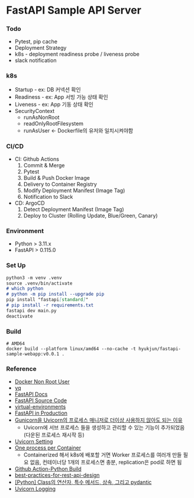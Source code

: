 # FastAPI Sample API Server

### Todo
- Pytest, pip cache
- Deployment Strategy
- k8s - deployment readiness probe / liveness probe
- slack notification
### k8s
- Startup - ex: DB 커넥션 확인
- Readiness - ex: App 서빙 가능 상태 확인
- Liveness - ex: App 기동 상태 확인
- SecurityContext
    - runAsNonRoot
    - readOnlyRootFilesystem
    - runAsUser <- Dockerfile의 유저와 일치시켜야함
### CI/CD
- CI: Github Actions
    1. Commit & Merge
    2. Pytest
    3. Build & Push Docker Image
    4. Delivery to Container Registry
    5. Modify Deployment Manifest (Image Tag)
    6. Notification to Slack
- CD: ArgoCD
    1. Detect Deployment Manifest (Image Tag)
    2. Deploy to Cluster (Rolling Update, Blue/Green, Canary)

### Environment
- Python > 3.11.x
- FastAPI > 0.115.0

### Set Up
```markdown
python3 -m venv .venv
source .venv/bin/activate
# which python
# python -m pip install --upgrade pip
pip install "fastapi[standard]"
# pip install -r requirements.txt
fastapi dev main.py
deactivate
```

### Build
```
# AMD64
docker build --platform linux/amd64 --no-cache -t hyukjun/fastapi-sample-webapp:v0.0.1 .
```

### Reference
- [Docker Non Root User](https://www.docker.com/blog/understanding-the-docker-user-instruction/)
- [yq](https://mikefarah.gitbook.io/yq)
- [FastAPI Docs](https://fastapi.tiangolo.com/)
- [FastAPI Source Code](https://github.com/fastapi/fastapi)
- [virtual-environments](https://fastapi.tiangolo.com/virtual-environments/#install-packages-directly)
- [FastAPI in Production](https://dev.to/dpills/fastapi-production-setup-guide-1hhh#setup)
- [Gunicorn을 Uvicorn의 프로세스 매니저로 더이상 사용하지 않아도 되는 이유](https://fastapi.tiangolo.com/deployment/docker/#single-container)
    - Uvicorn에 서브 프로세스 들을 생성하고 관리할 수 있는 기능이 추가되었음 (다운된 프로세스 재시작 등)
- [Uvicorn Setting](https://www.uvicorn.org/settings/)
- [One process per Container](https://fastapi.tiangolo.com/deployment/docker/#one-process-per-container)
    - Containerized 해서 k8s에 배포할 거면 Worker 프로세스를 여러개 만들 필요 없음, 컨테이너당 1개의 프로세스면 충분, replication은 pod로 하면 됨
- [Github Action-Python Build](https://docs.github.com/en/actions/use-cases-and-examples/building-and-testing/building-and-testing-python)
- [best-practices-for-rest-api-design](https://stackoverflow.blog/2020/03/02/best-practices-for-rest-api-design/)
- [\[Python\] Class의 연산자, 특수 메서드, 상속, 그리고 pydantic](https://devocean.sk.com/blog/techBoardDetail.do?ID=164774)
- [Uvicorn Logging](https://gist.github.com/liviaerxin/d320e33cbcddcc5df76dd92948e5be3b)